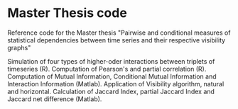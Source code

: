 # Master Thesis code
Reference code for the Master thesis "Pairwise and conditional measures of statistical dependencies between time series and their respective visibility graphs"

Simulation of four types of higher-oder interactions between triplets of timeseries (R).
Computation of Pearson's and partial correlation (R).
Computation of Mutual Information, Conditional Mutual Information and Interaction Information (Matlab).
Application of Visibility algorithm, natural and horizontal.
Calculation of Jaccard Index, partial Jaccard Index and Jaccard net difference (Matlab).
